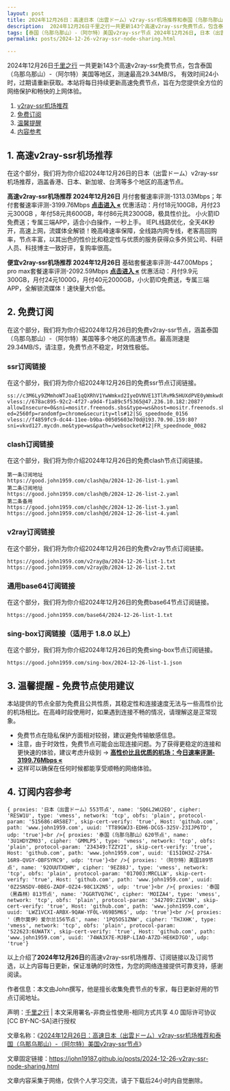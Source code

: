 ```yaml
---
layout: post
title: 2024年12月26日：高速日本（出雲ドーム）v2ray-ssr机场推荐和泰国（乌那乌那山）-（阿尔特）美国v2ray-ssr节点
description:  2024年12月26日千里之行一共更新143个高速v2ray-ssr免费节点，包含泰国（乌那乌那山）-（阿尔特）美国等地区，测速最高29.34MB/S， 有效时间24小时，过期请重新获取。本站将每日持续更新高速免费节点，旨在为您提供全方位的网络保护和畅快的上网体验
tags: [泰国（乌那乌那山）-（阿尔特）美国v2ray-ssr节点 2024年12月26日, 日本（出雲ドーム）高速v2ray-ssrv2ray-ssr机场推荐 2024年12月26日]
permalink: posts/2024-12-26-v2ray-ssr-node-sharing.html

---
```



2024年12月26日[千里之行](https://john19187.github.io) 一共更新143个高速v2ray-ssr免费节点，包含泰国（乌那乌那山）-（阿尔特）美国等地区，测速最高29.34MB/S， 有效时间24小时，过期请重新获取。本站将每日持续更新高速免费节点，旨在为您提供全方位的网络保护和畅快的上网体验。

1. [v2ray-ssr机场推荐](#1-高速v2ray-ssr机场推荐)
2. [免费订阅](#2-免费订阅)
3. [温馨提醒](#3-温馨提醒---免费节点使用建议)
4. [内容参考](#4-订阅内容参考)

## 1. 高速v2ray-ssr机场推荐

在这个部分，我们将为你介绍2024年12月26日的日本（出雲ドーム）v2ray-ssr机场推荐，涵盖香港、日本、新加坡、台湾等多个地区的高速节点。

<div class="good cat1"><strong>高速v2ray-ssr机场推荐 2024年12月26日</strong> 月付套餐速率评测-1313.03Mbps；年付套餐速率评测-3199.76Mbps <strong><a href="https://good.john1959.com/lepl/2024-12-26" target="_blank">点击进入 «</a></strong> 优惠活动：月付18元100GB，月付23元300GB ，年付58元共600GB，年付86元共2300GB，极具性价比。 小火箭ID免费送；专属三端APP，适合小白操作，一秒上手。 IEPL线路优化，全天4K秒开，高速上网，流媒体全解锁！晚高峰速率保障，全线路内网专线，老客高回购率，节点丰富，以其出色的性价比和稳定性与优质的服务获得众多外贸公司、科研人员、科技博主一致好评，复购率很高。</div><div class="good cat2">

<strong>便宜v2ray-ssr机场推荐 2024年12月26日</strong> 基础套餐速率评测-447.00Mbps；pro max套餐速率评测-2092.59Mbps <strong><a href="https://good.john1959.com/cheap/2024-12-26" target="_blank">点击进入 «</a></strong> 优惠活动：月付9.9元300GB，月付24元1000G，月付40元2000GB，小火箭ID免费送，专属三端APP，全解锁流媒体！速快量大价低。</div>

## 2. 免费订阅

在这个部分，我们将为你介绍2024年12月26日的免费v2ray-ssr节点，涵盖泰国（乌那乌那山）-（阿尔特）美国等多个地区的高速节点。最高测速是29.34MB/S，请注意，免费节点不稳定，时效性极低。

### ssr订阅链接

在这个部分，我们将为你介绍2024年12月26日的免费ssr节点订阅链接。

```
ss://c3M6Ly9ZMmhoWTJoaE1qQXRhV1YwWmkxd2IyeDVNVE13TlRvMk5HUXdPVE0yWmkwd016UmxMVFJsT0RJdE9EaGlPQzAxTmpneU56Z3pabVJsWldN@free.2weradf:36511#7%7C%F0%9F%87%B7%F0%9F%87%BA%20%E4%BF%84%E7%BD%97%E6%96%AF%2001%20%7C%201x%20RU
vless://678ac895-92c2-4f27-a9d4-f1a89c5f5365@47.236.10.182:2087?allowInsecure=0&sni=mositr.freenods.sbs&type=ws&host=mositr.freenods.sbs&path=/?ed=2560fp=randomfp=chrome&security=tls#12|SG_speednode_0156
vless://f4859fc9-dc44-11ee-b9ba-00505603e70d@193.70.90.159:80?sni=vkvd127.mycdn.me&type=ws&path=/websocket#12|FR_speednode_0082
```

### clash订阅链接

在这个部分，我们将为你介绍2024年12月26日的免费clash节点订阅链接。

```
第一条订阅地址
https://good.john1959.com/clash@a/2024-12-26-list-1.yaml
第二条订阅地址
https://good.john1959.com/clash@b/2024-12-26-list-2.yaml
第二条备用
https://good.john1959.com/clash@c/2024-12-26-list-3.yaml
https://good.john1959.com/clash@d/2024-12-26-list-4.yaml
```

### v2ray订阅链接

在这个部分，我们将为你介绍2024年12月26日的免费v2ray节点订阅链接。

```
https://good.john1959.com/v2ray@a/2024-12-26-list-1.txt
https://good.john1959.com/v2ray@b/2024-12-26-list-2.txt
```

### 通用base64订阅链接

在这个部分，我们将为你介绍2024年12月26日的免费base64节点订阅链接。

```
https://good.john1959.com/base64/2024-12-26-list-1.txt
```

### sing-box订阅链接（适用于 1.8.0 以上）

在这个部分，我们将为你介绍2024年12月26日的免费sing-box节点订阅链接。

```
https://good.john1959.com/sing-box/2024-12-26-list-1.json
```

## 3. 温馨提醒 - 免费节点使用建议

本站提供的节点全部为免费且公共性质，其稳定性和连接速度无法与一些高性价比的机场相比。在高峰时段使用时，如果遇到连接不畅的情况，请理解这是正常现象。

- 免费节点在隐私保护方面相对较弱，建议避免传输敏感信息。
- 注意，由于时效性，免费节点可能会出现连接问题。为了获得更稳定的连接和更快速的体验，建议考虑升级到 → <strong>[高性价比且优质的机场：今日速率评测- 3199.76Mbps «](https://good.john1959.com/lepl/2024-12-26)</strong>
- 这样可以确保在任何时候都能享受顺畅的网络体验。

## 4. 订阅内容参考

```
{ proxies: '日本（出雲ドーム）553节点', name: 'SQ6L2WU2EO', cipher: 'RESW1U', type: 'vmess', network: 'tcp', obfs: 'plain', protocol-param: '515686:4R58E7', skip-cert-verify: 'true', Host: 'github.com', path: 'www.john1959.com', uuid: 'TT89GWJ3-EDH6-DCG5-325V-23IJP6TD', udp: 'true'}<br />{ proxies: '泰国（乌那乌那山）620节点', name: '3U1HDYZM03', cipher: 'GMMLP5', type: 'vmess', network: 'tcp', obfs: 'plain', protocol-param: '234349:TZZY2I', skip-cert-verify: 'true', Host: 'github.com', path: 'www.john1959.com', uuid: 'E15IOH3Z-27SA-16R9-QVGY-OBFSYRC9', udp: 'true'}<br />{ proxies: '（阿尔特）美国189节点', name: '92OUUTXDHM', cipher: '9EZ88J', type: 'vmess', network: 'tcp', obfs: 'plain', protocol-param: '017003:MRCLLW', skip-cert-verify: 'true', Host: 'github.com', path: 'www.john1959.com', uuid: '0Z2SNSDV-0BEG-ZADF-OZ24-98C1X2N5', udp: 'true'}<br />{ proxies: '泰国（黑森林）813节点', name: '7GGRTVQ7HC', cipher: 'MOIZA4', type: 'vmess', network: 'tcp', obfs: 'plain', protocol-param: '342709:Z1VCNH', skip-cert-verify: 'true', Host: 'github.com', path: 'www.john1959.com', uuid: 'LWZ1VCXI-ARBX-9QAW-YF0L-V69B5M6S', udp: 'true'}<br />{ proxies: '（费尔莫伊）爱尔兰156节点', name: '1PQ5OS1ZNW', cipher: 'THJXHK', type: 'vmess', network: 'tcp', obfs: 'plain', protocol-param: '522623:6UWATX', skip-cert-verify: 'true', Host: 'github.com', path: 'www.john1959.com', uuid: '74WA3X7E-MJBP-LIAO-A7ZD-HE6KD7GO', udp: 'true'}
```

以上介绍了<strong>2024年12月26日</strong>的高速v2ray-ssr机场推荐、订阅链接以及订阅节选，以上内容每日更新，保证准确的时效性，为您的网络连接提供可靠支持，感谢阅读。

作者信息：本文由John撰写，他是擅长收集免费节点的专家，每日更新好用的节点订阅地址。

声明：[千里之行](https://john19187.github.io) | 本文采用署名-非商业性使用-相同方式共享 4.0 国际许可协议[CC BY-NC-SA]进行授权

文章名称：《[2024年12月26日：高速日本（出雲ドーム）v2ray-ssr机场推荐和泰国（乌那乌那山）-（阿尔特）美国v2ray-ssr节点](https://john19187.github.io/posts/2024-12-26-v2ray-ssr-node-sharing.html)》

文章固定链接：https://john19187.github.io/posts/2024-12-26-v2ray-ssr-node-sharing.html

文章内容采集于网络，仅供个人学习交流，请于下载后24小时内自觉删除。
